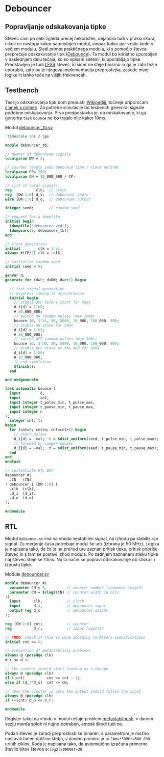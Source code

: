 # Debouncer

## Popravljanje odskakovanja tipke

Števec sam po sebi zgleda precej nekoristen,
dejansko tudi v praksi skoraj nikoli ne nastopa kakor samostojen modul,
ampak kakor par vrstic kode v večjem modulu.
Sledi primer praktičnega modula, ki s pomočjo števca preprečuje odskakovanje tipk ([Debounce](https://en.wikipedia.org/wiki/Switch#Contact_bounce)).
Ta modul bo koristno uporabljen v naslednjem delu tečaja, ko so opisani sistemi, ki uporabljajo tipke.
Predstavljen je tudi [LFSR](https://en.wikipedia.org/wiki/Linear-feedback_shift_register) števec,
ki sicer ne šteje binarno in ga je zato težje uporabiti,
zato pa je njegova implementacija preprostejša,
zasede manj logike in lahko teče na višjih frekvencah.

## Testbench

Teorijo odskakovanja tipk bom prepustil [Wikipediji](https://en.wikipedia.org/wiki/Switch#cite_note-4),
točneje priporočam [članek s primeri](http://www.ganssle.com/debouncing.htm).
Za potrebe simulacije bo tesbench generiral signale podobne odskakovanju.
Prva predpostavka je, da odskakovanje, ki ga generira `task` `bounce` ne bo trajalo dlje kakor 10ms.

Modul [debouncer_tb.sv](/hdl/debouncer/debouncer_tb.sv)
```SystemVerilog
`timescale 1ns / 1ps

module debouncer_tb;

// number of debounced signals
localparam DW = 2;

// counter length (max debounce time / clock period)
localparam CP= 200;
localparam CN = 10_000_000 / CP; 

// list of local signals
reg           clk;  // clock
reg  [DW-1:0] d_i;  // debouncer inptu
wire [DW-1:0] d_o;  // debouncer output

integer seed;       // random seed

// request for a dumpfile
initial begin
  $dumpfile("debouncer.vcd");
  $dumpvars(0, debouncer_tb);
end

// clock generation
initial        clk = 1'b1;
always #(CP/2) clk = ~clk;

// initialize random seed
initial seed = 0;

genvar d;
generate for (d=0; d<DW; d=d+1) begin

  // test signal generation
  // keypress timing is asynchronous
  initial begin
    // stable OFF before start for 50ms
    d_i[d] = 1'b0;
    # 50_000_000;
    // switch ON random pulses (max 10ms)
    bounce (d, 1'b1, 30, 5000, 10_000, 100_000, 80);
    // stable ON state for 50ms
    d_i[d] = 1'b1;
    # 50_000_000;
    // switch OFF random pulses (max 10ms)
    bounce (d, 1'b0, 30, 5000, 10_000, 100_000, 80);
    // stable OFF state at the end for 50ms
    d_i[d] = 1'b0;
    # 50_000_000;
    // end simulation
    $finish();
  end

end endgenerate

task automatic bounce (
  input         d,
  input         val,
  input integer t_pulse_min, t_pulse_max,
  input integer t_pause_min, t_pause_max,
  input integer n
);
  integer cnt, t;
begin
  for (cnt=0; cnt<n; cnt=cnt+1) begin
    // short pulses
    d_i[d] =  val;  t = $dist_uniform(seed, t_pulse_min, t_pulse_max);  #t;
    // folowed by longer pauses
    d_i[d] = ~val;  t = $dist_uniform(seed, t_pause_min, t_pause_max);  #t;
  end
end
endtask

// instantiate RTL DUT
debouncer #(
  .CN   (CN)
) debouncer_i [DW-1:0] (
  .clk  (clk),
  .d_i  (d_i),
  .d_o  (d_o)
);

endmodule
```

## RTL

Modul `debounce.sv` ima na vhodu nestabilen signal, na izhodu pa stabiliziran signal.
Za merjenje časa potrebuje modul še uro (izbrana je 50 MHz).
Logika je napisana tako, da če je na prehod ure zaznan pritisk tipke,
pritisk pobriše števec in s tam se postavi izhod modula.
Po zadnjem zaznanem stisku tipke naj števec šteje še 10ms.
Na ta način se popravi odskakovanje ob stisku in izpustu tipke.

Module [debouncer.sv](/hdl/debouncer/debouncer.sv)
```SystemVerilog
module debouncer #(
  parameter CN = 8,         // counter number (sequence length)
  parameter CW = $clog2(CN) // counter width in bits
)(
  input      clk,           // clock
  input      d_i,           // debouncer input
  output reg d_o            // debouncer output
);

reg [CW-1:0] cnt;           // counter
reg          d_r;           // input register

// TODO, check if this is done acording to Altera specifications
initial cnt <= 0;

// prevention of metastability problems
always @ (posedge clk)
d_r <= d_i;

// the counter should start running on a change
always @ (posedge clk)
if (|cnt)          cnt <= cnt - 1;
else if (d_r^d_o)  cnt <= CN;

// when the counter is zero the output should follow the input
always @ (posedge clk)
if (~|cnt) d_o <= d_r;

endmodule
```

Register takoj na vhodu v modul rešuje problem [metastabilnosti](https://en.wikipedia.org/wiki/Metastability_(electronics)),
v danem vezju morda sploh ni nujno potreben, ampak škodi tudi ne.

Podan števec je zaradi preprostosti še binaren,
s parametrom je možno nastaviti točen dolžino štetja,
v danem primeru je to `10ms*50MHz=500_000` urinih ciklov.
Koda je napisana tako, da avtomatično izračuna primerno število bitov števca `$clog2(500000)=20`.
